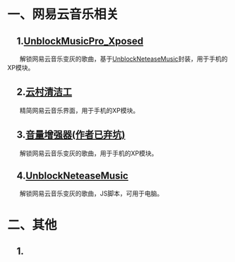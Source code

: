 # 一、网易云音乐相关    

## &ensp;&ensp;1.[UnblockMusicPro_Xposed](https:://github.com/nining377/UnblockMusicPro_Xposed)    
&ensp;&ensp;&ensp;&ensp;解锁网易云音乐变灰的歌曲，基于[UnblockNeteaseMusic](https://github.com/nondanee/UnblockNeteaseMusic)封装，用于手机的XP模块。  
## &ensp;&ensp;2.[云村清洁工](https://github.com/zjns/PureNeteaseCloudMusic-Xposed)  
&ensp;&ensp;&ensp;&ensp;精简网易云音乐界面，用于手机的XP模块。
## &ensp;&ensp;3.[音量增强器(作者已弃坑)](https://github.com/bin456789/Unblock163MusicClient-Xposed)  
&ensp;&ensp;&ensp;&ensp;解锁网易云音乐变灰的歌曲，用于手机的XP模块。  
## &ensp;&ensp;4.[UnblockNeteaseMusic](https://github.com/nondanee/UnblockNeteaseMusic)  
&ensp;&ensp;&ensp;&ensp;解锁网易云音乐变灰的歌曲，JS脚本，可用于电脑。  


# 二、其他  
## &ensp;&ensp;1.

